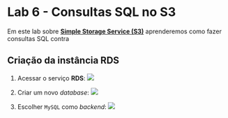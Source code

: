 # Lab 6 - Consultas SQL no S3

Em este lab sobre [**Simple Storage Service (S3)**](https://aws.amazon.com/pt/rds/) aprenderemos como fazer consultas SQL contra 

## Criação da instância RDS
 
1. Acessar o serviço **RDS**:
   ![](https://raw.githubusercontent.com/josecastillolema/fiap/master/abd/dbaas/img/rds01.png)

2. Criar um novo *database*:
   ![](https://raw.githubusercontent.com/josecastillolema/fiap/master/abd/dbaas/img/rds02.png)

3. Escolher `MySQL` como *backend*:
   ![](https://raw.githubusercontent.com/josecastillolema/fiap/master/abd/dbaas/img/rds03.png)
   
